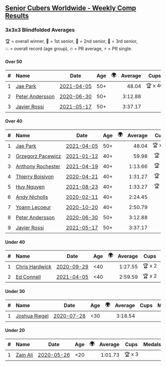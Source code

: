 <style>table {white-space: nowrap;}</style>
<link rel="stylesheet" type="text/css" href="/scw-comp/css/flags.css" />

## [Senior Cubers Worldwide - Weekly Comp Results](/scw-comp/results/)
### 3x3x3 Blindfolded Averages

<span style="white-space: nowrap;">🏆 = overall winner</span>, <span style="white-space: nowrap;">🥇 = 1st senior</span>, <span style="white-space: nowrap;">🥈 = 2nd senior</span>, <span style="white-space: nowrap;">🥉 = 3rd senior</span>, <span style="white-space: nowrap;">💥 = overall record (age group)</span>, <span style="white-space: nowrap;">🔥 = PR average</span>, <span style="white-space: nowrap;">⚡ = PR single</span>.

#### Over 50

| # | Name | Date | Age | 🌍 | Average | Cups | Medals | Achievements | Video |
| :--: | :-- | :--: | :--: | :--: | --: | :--: | :-- | :-- | :-- |
| 1 | [Jae Park](../../persons/jae_park/333bf.md) | [2021-04-05](../../results/2021-04-05/333bf.md) | 50+ | <i class="flag flag-US" /> | 48.04 | 🏆 x 46 | 🥇 x 49, 🥈 x 1 | 💥 x 11, 🔥 x 3, ⚡ x 9 | [Desktop](https://www.facebook.com/events/902189670577686/permalink/902869517176368) / [Mobile](https://m.facebook.com/events/902189670577686?view=permalink&id=902869517176368) |
| 2 | [Peter Andersson](../../persons/peter_andersson/333bf.md) | [2020-06-30](../../results/2020-06-30/333bf.md) | 50+ | <i class="flag flag-SE" /> | 3:12.88 |  | 🥇 x 1, 🥈 x 5, 🥉 x 5 | 💥 x 6, 🔥 x 1, ⚡ x 5 | [Desktop](https://www.facebook.com/events/348465022802357/permalink/349204916061701) / [Mobile](https://m.facebook.com/events/348465022802357?view=permalink&id=349204916061701) |
| 3 | [Javier Rossi](../../persons/javier_rossi/333bf.md) | [2021-05-17](../../results/2021-05-17/333bf.md) | 50+ | <i class="flag flag-AR" /> | 3:37.17 |  | 🥇 x 1, 🥈 x 2, 🥉 x 7 | 🔥 x 2, ⚡ x 5 | [Desktop](https://www.facebook.com/100000123498724/videos/4652634811417256) / [Mobile](https://m.facebook.com/100000123498724/videos/4652634811417256) |

#### Over 40

| # | Name | Date | Age | 🌍 | Average | Cups | Medals | Achievements | Video |
| :--: | :-- | :--: | :--: | :--: | --: | :--: | :-- | :-- | :-- |
| 1 | [Jae Park](../../persons/jae_park/333bf.md) | [2021-04-05](../../results/2021-04-05/333bf.md) | 50+ | <i class="flag flag-US" /> | 48.04 | 🏆 x 46 | 🥇 x 49, 🥈 x 1 | 💥 x 11, 🔥 x 3, ⚡ x 9 | [Desktop](https://www.facebook.com/events/902189670577686/permalink/902869517176368) / [Mobile](https://m.facebook.com/events/902189670577686?view=permalink&id=902869517176368) |
| 2 | [Grzegorz Pacewicz](../../persons/grzegorz_pacewicz/333bf.md) | [2021-01-12](../../results/2021-01-12/333bf.md) | 40+ | <i class="flag flag-PL" /> | 59.98 | 🏆 x 7 | 🥇 x 7, 🥈 x 11, 🥉 x 3 | 🔥 x 2, ⚡ x 5 | [Desktop](https://www.facebook.com/events/290317685967985/permalink/290420032624417) / [Mobile](https://m.facebook.com/events/290317685967985?view=permalink&id=290420032624417) |
| 3 | [Anthony Rochester](../../persons/anthony_rochester/333bf.md) | [2021-04-19](../../results/2021-04-19/333bf.md) | 40+ | <i class="flag flag-AU" /> | 1:13.66 | 🏆 x 6 | 🥇 x 7, 🥈 x 18, 🥉 x 8 | 🔥 x 2, ⚡ x 5 | [Desktop](https://www.facebook.com/events/333638981660304/permalink/335205001503702) / [Mobile](https://m.facebook.com/events/333638981660304?view=permalink&id=335205001503702) |
| 4 | [Thierry Boisivon](../../persons/thierry_boisivon/333bf.md) | [2020-04-21](../../results/2020-04-21/333bf.md) | 40+ | <i class="flag flag-FR" /> | 1:31.27 | 🏆 x 3 | 🥇 x 3, 🥈 x 9, 🥉 x 4 | 🔥 x 3, ⚡ x 2 | [Desktop](https://www.facebook.com/events/1312095715657208/permalink/1316281738571939) / [Mobile](https://m.facebook.com/events/1312095715657208?view=permalink&id=1316281738571939) |
| 5 | [Huy Nguyen](../../persons/huy_nguyen/333bf.md) | [2021-08-23](../../results/2021-08-23/333bf.md) | 40+ | <i class="flag flag-CA" /> | 1:33.27 | 🏆 x 2 | 🥇 x 2, 🥈 x 14, 🥉 x 14 | 🔥 x 7, ⚡ x 6 | [Desktop](https://www.facebook.com/events/222639079875755/permalink/227372029402460) / [Mobile](https://m.facebook.com/events/222639079875755?view=permalink&id=227372029402460) |
| 6 | [Andy Nicholls](../../persons/andy_nicholls/333bf.md) | [2020-02-11](../../results/2020-02-11/333bf.md) | 40+ | <i class="flag flag-GB" /> | 2:24.45 |  | 🥈 x 2, 🥉 x 2 | 🔥 x 1, ⚡ x 1 | [Desktop](https://www.facebook.com/events/173728187264773/permalink/174217337215858) / [Mobile](https://m.facebook.com/events/173728187264773?view=permalink&id=174217337215858) |
| 7 | [Yoann Lecoeur](../../persons/yoann_lecoeur/333bf.md) | [2020-10-20](../../results/2020-10-20/333bf.md) | 40+ | <i class="flag flag-FR" /> | 2:50.79 |  | 🥈 x 1, 🥉 x 1 | 🔥 x 1, ⚡ x 3 | [Desktop](https://www.facebook.com/events/365280181488304/permalink/369891551027167) / [Mobile](https://m.facebook.com/events/365280181488304?view=permalink&id=369891551027167) |
| 8 | [Peter Andersson](../../persons/peter_andersson/333bf.md) | [2020-06-30](../../results/2020-06-30/333bf.md) | 50+ | <i class="flag flag-SE" /> | 3:12.88 |  | 🥇 x 1, 🥈 x 5, 🥉 x 5 | 💥 x 6, 🔥 x 1, ⚡ x 5 | [Desktop](https://www.facebook.com/events/348465022802357/permalink/349204916061701) / [Mobile](https://m.facebook.com/events/348465022802357?view=permalink&id=349204916061701) |
| 9 | [Javier Rossi](../../persons/javier_rossi/333bf.md) | [2021-05-17](../../results/2021-05-17/333bf.md) | 50+ | <i class="flag flag-AR" /> | 3:37.17 |  | 🥇 x 1, 🥈 x 2, 🥉 x 7 | 🔥 x 2, ⚡ x 5 | [Desktop](https://www.facebook.com/100000123498724/videos/4652634811417256) / [Mobile](https://m.facebook.com/100000123498724/videos/4652634811417256) |

#### Under 40

| # | Name | Date | Age | 🌍 | Average | Cups | Medals | Achievements | Video |
| :--: | :-- | :--: | :--: | :--: | --: | :--: | :-- | :-- | :-- |
| 1 | [Chris Hardwick](../../persons/chris_hardwick/333bf.md) | [2020-09-29](../../results/2020-09-29/333bf.md) | <40 | <i class="flag flag-US" /> | 1:27.55 | 🏆 x 2 |  | 🔥 x 6, ⚡ x 6 | [Desktop](https://www.facebook.com/events/1294868874190434/permalink/1295739020770086) / [Mobile](https://m.facebook.com/events/1294868874190434?view=permalink&id=1295739020770086) |
| 2 | [Ed Connell](../../persons/ed_connell/333bf.md) | [2021-04-05](../../results/2021-04-05/333bf.md) | <40 | <i class="flag flag-IE" /> | 2:59.59 | 🏆 x 2 |  | 🔥 x 3, ⚡ x 8 | [Desktop](https://www.facebook.com/events/902189670577686/permalink/905889373541049) / [Mobile](https://m.facebook.com/events/902189670577686?view=permalink&id=905889373541049) |

#### Under 30

| # | Name | Date | Age | 🌍 | Average | Cups | Medals | Achievements | Video |
| :--: | :-- | :--: | :--: | :--: | --: | :--: | :-- | :-- | :-- |
| 1 | [Joshua Riegel](../../persons/joshua_riegel/333bf.md) | [2020-07-28](../../results/2020-07-28/333bf.md) | <30 | <i class="flag flag-US" /> | 3:18.54 |  |  | 🔥 x 1, ⚡ x 6 | [Desktop](https://www.facebook.com/events/319204229264839/permalink/323687092149886) / [Mobile](https://m.facebook.com/events/319204229264839?view=permalink&id=323687092149886) |

#### Under 20

| # | Name | Date | Age | 🌍 | Average | Cups | Medals | Achievements | Video |
| :--: | :-- | :--: | :--: | :--: | --: | :--: | :-- | :-- | :-- |
| 1 | [Zain Ali](../../persons/zain_ali/333bf.md) | [2020-05-26](../../results/2020-05-26/333bf.md) | <20 | <i class="flag flag-IN" /> | 1:01.73 | 🏆 x 3 |  | 💥 x 2, 🔥 x 1, ⚡ x 3 | [Desktop](https://www.facebook.com/events/1531820936993798/permalink/1535485533294005) / [Mobile](https://m.facebook.com/events/1531820936993798?view=permalink&id=1535485533294005) |


<!-- Global site tag (gtag.js) - Google Analytics -->
<script async src="https://www.googletagmanager.com/gtag/js?id=UA-86348435-3"></script>
<script>window.dataLayer = window.dataLayer || []; function gtag() {dataLayer.push(arguments);} gtag('js', new Date()); gtag('config', 'UA-86348435-3');</script>
